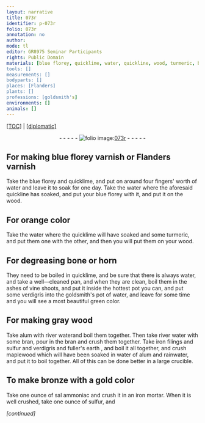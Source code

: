 ```yaml
---
layout: narrative
title: 073r
identifier: p-073r
folio: 073r
annotation: no
author:
mode: tl
editor: GR8975 Seminar Participants
rights: Public Domain
materials: [blue florey, quicklime, water, quickline, wood, turmeric, bone, horn, ashes of vine shoots, verdigris, alum, river water, bran, iron filings, sulfur, fuller's earth, maplewood, rainwater, gold, sal ammoniac, iron]
tools: []
measurements: []
bodyparts: []
places: [Flanders]
plants: []
professions: [goldsmith's]
environments: []
animals: []
---
```


<p><a href="{{ site.baseurl }}/translation/">[TOC]</a> | <a href="{{ site.baseurl }}/texts/p-073r_tc/">[diplomatic]</a></p><div class="folio" align="center">- - - - - <a href="http://gallica.bnf.fr/ark:/12148/btv1b10500001g/f151.image" target="_blank"><img src="https://cu-mkp.github.io/2017-workshop-edition/assets/photo-icon.png" alt="folio image: " style="display:inline-block; margin-bottom:-3px;"/>073r</a> - - - - - </div>  
  

## For making <span class="m">blue florey</span> varnish or <span class="pl">Flanders</span> <span class="sup">varnish</span>

 
Take the <span class="m">blue florey</span> and <span class="m">quicklime</span>, and put on around four fingers' worth of <span class="m">water</span> and leave it to soak for one day. Take the <span class="m">water</span> where the aforesaid <span class="m">quickline</span> has soaked, and put your <span class="m">blue <span class="sup">florey</span></span> with it, and put it on the <span class="m">wood</span>.
 
 
  

## For orange color

 
Take the <span class="m">water</span> where the <span class="m">quicklime</span> will have soaked and some <span class="m">turmeric</span>, and put them one with the other, and then you will put them on your <span class="m">wood</span>.
 
 
  

## For degreasing <span class="m">bone</span> or <span class="m">horn</span>

 
They need to be boiled in <span class="m">quicklime</span>, and be sure that there is always <span class="m">water</span>, and take a well—cleaned pan, and when they are clean, boil them in the <span class="m">ashes of vine shoots</span>, and put it inside the hottest pot you can, and put some <span class="m">verdigris</span> into the <span class="pro">goldsmith's</span> pot of <span class="m">water</span>, and leave for some time and you will see a most beautiful green color.
 
 
  

## For making gray <span class="m">wood</span>

 
Take <span class="m">alum</span> with <span class="m">river water</span>and boil them together. Then take <span class="m">river water</span> with some <span class="m">bran</span>, pour in the <span class="m">bran</span> and crush them together. Take <span class="m">iron filings</span> and <span class="m">sulfur</span> and <span class="m">verdigris</span> and <span class="m">fuller's earth</span> , and boil it all together, and crush <span class="m">maplewood</span> which will have been soaked in <span class="m">water</span> of <span class="m">alum</span> and <span class="m">rainwater</span>, and put it to boil together. All of this can be done better in a large crucible.
 
 
  

## To make bronze with a <span class="m">gold</span> color

 
Take one ounce of <span class="m">sal ammoniac</span> and crush it in an <span class="m">iron</span> mortar. When it is well crushed, take one ounce of <span class="m">sulfur</span>, and 
 
*[continued]*
 
